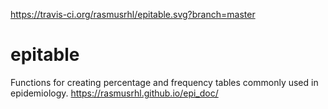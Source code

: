https://travis-ci.org/rasmusrhl/epitable.svg?branch=master


# epitable

Functions for creating percentage and frequency tables commonly used in epidemiology. https://rasmusrhl.github.io/epi_doc/
